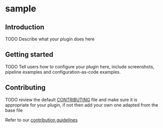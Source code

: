 # sample

## Introduction

TODO Describe what your plugin does here

## Getting started

TODO Tell users how to configure your plugin here, include screenshots, pipeline examples and 
configuration-as-code examples.


## Contributing

TODO review the default [CONTRIBUTING](https://github.com/jenkinsci/.github/blob/master/CONTRIBUTING.md) file and make sure it is appropriate for your plugin, if not then add your own one adapted from the base file

Refer to our [contribution guidelines](https://github.com/jenkinsci/.github/blob/master/CONTRIBUTING.md)

